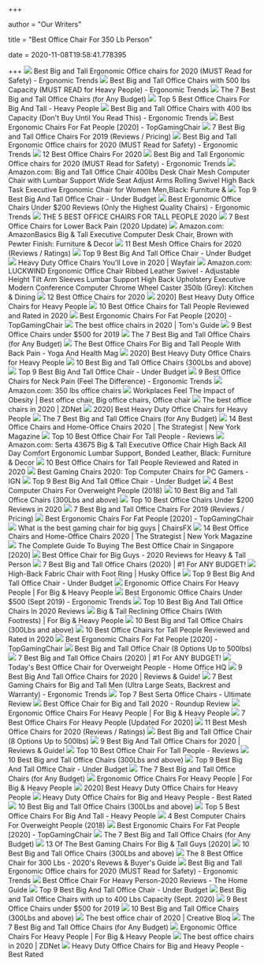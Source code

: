 +++
        
author = "Our Writers"
        
title = "Best Office Chair For 350 Lb Person"
        
date = 2020-11-08T19:58:41.778395
        
+++
[ ![](http://ergonomictrends.com/wp-content/uploads/2018/06/best-big-and-tall-office-chairs.jpg)](http://ergonomictrends.com/wp-content/uploads/2018/06/best-big-and-tall-office-chairs.jpg) Best Big and Tall Ergonomic Office chairs for 2020 (MUST Read for Safety) -  Ergonomic Trends
[ ![](http://ergonomictrends.com/wp-content/uploads/2018/11/best-big-tall-office-chair-500-lbs.jpg)](http://ergonomictrends.com/wp-content/uploads/2018/11/best-big-tall-office-chair-500-lbs.jpg) Best Big and Tall Office Chairs with 500 lbs Capacity (MUST READ for Heavy  People) - Ergonomic Trends
[ ![](https://techguided.com/wp-content/uploads/2018/08/best-big-and-tall-office-chairs.jpg)](https://techguided.com/wp-content/uploads/2018/08/best-big-and-tall-office-chairs.jpg) The 7 Best Big and Tall Office Chairs (for Any Budget)
[ ![](https://removeandreplace.com/wp-content/uploads/2015/08/Boss-B991-CP-Heavy-Duty-Double-Plush-Caressoftplus-Chair-350-Pound.jpg)](https://removeandreplace.com/wp-content/uploads/2015/08/Boss-B991-CP-Heavy-Duty-Double-Plush-Caressoftplus-Chair-350-Pound.jpg) Top 5 Best Office Chairs For Big And Tall - Heavy People
[ ![](http://ergonomictrends.com/wp-content/uploads/2018/10/best-big-tall-office-chair-400-lbs.jpg)](http://ergonomictrends.com/wp-content/uploads/2018/10/best-big-tall-office-chair-400-lbs.jpg) Best Big and Tall Office Chairs with 400 lbs Capacity (Don't Buy Until You  Read This) - Ergonomic Trends
[ ![](https://topgamingchair.com/wp-content/uploads/2019/02/x_seating_office-desk-chairs_leap-plus-chair_reference.png)](https://topgamingchair.com/wp-content/uploads/2019/02/x_seating_office-desk-chairs_leap-plus-chair_reference.png) Best Ergonomic Chairs For Fat People [2020] - TopGamingChair
[ ![](https://www.btod.com/blog/wp-content/uploads/2019/03/big-tall-chairs-1-best-bariatric.jpg)](https://www.btod.com/blog/wp-content/uploads/2019/03/big-tall-chairs-1-best-bariatric.jpg) 7 Best Big and Tall Office Chairs For 2019 (Reviews / Pricing)
[ ![](http://ergonomictrends.com/wp-content/uploads/2018/06/Reficcer-High-Back-Chair-review.jpg)](http://ergonomictrends.com/wp-content/uploads/2018/06/Reficcer-High-Back-Chair-review.jpg) Best Big and Tall Ergonomic Office chairs for 2020 (MUST Read for Safety) -  Ergonomic Trends
[ ![](https://www.btod.com/blog/wp-content/uploads/2019/10/best-office-chairs-2020-blog-header.jpg)](https://www.btod.com/blog/wp-content/uploads/2019/10/best-office-chairs-2020-blog-header.jpg) 12 Best Office Chairs For 2020
[ ![](http://ergonomictrends.com/wp-content/uploads/2018/06/YAMASORO-Ergonomic-High-Back-Chair-review.jpg)](http://ergonomictrends.com/wp-content/uploads/2018/06/YAMASORO-Ergonomic-High-Back-Chair-review.jpg) Best Big and Tall Ergonomic Office chairs for 2020 (MUST Read for Safety) -  Ergonomic Trends
[ ![](https://images-na.ssl-images-amazon.com/images/I/6116gQcN5xL._AC_SX522_.jpg)](https://images-na.ssl-images-amazon.com/images/I/6116gQcN5xL._AC_SX522_.jpg) Amazon.com: Big and Tall Office Chair 400lbs Desk Chair Mesh Computer Chair  with Lumbar Support Wide Seat Adjust Arms Rolling Swivel High Back Task  Executive Ergonomic Chair for Women Men,Black: Furniture &
[ ![](https://officechairjudge.com/wp-content/uploads/2017/09/BestMassage-High-Back-Big-and-Tall-Office-Chair.jpg?x61104)](https://officechairjudge.com/wp-content/uploads/2017/09/BestMassage-High-Back-Big-and-Tall-Office-Chair.jpg?x61104) Top 9 Best Big And Tall Office Chair - Under Budget
[ ![](http://ergonomictrends.com/wp-content/uploads/2018/01/best-ergonomic-office-chairs-under-200.png)](http://ergonomictrends.com/wp-content/uploads/2018/01/best-ergonomic-office-chairs-under-200.png) Best Ergonomic Office Chairs Under $200 Reviews (Only the Highest Quality  Chairs) - Ergonomic Trends
[ ![](https://plus2clothing.com/wp-content/uploads/2020/03/office-chairs-tall-people.jpg)](https://plus2clothing.com/wp-content/uploads/2020/03/office-chairs-tall-people.jpg) THE 5 BEST OFFICE CHAIRS FOR TALL PEOPLE 2020
[ ![](https://techguided.com/wp-content/uploads/2018/07/Best-Office-Chair-for-Lower-Back-Pain-1.jpg)](https://techguided.com/wp-content/uploads/2018/07/Best-Office-Chair-for-Lower-Back-Pain-1.jpg) 7 Best Office Chairs for Lower Back Pain (2020 Update)
[ ![](https://images-na.ssl-images-amazon.com/images/I/419op6fzYKL._AC_SY450_.jpg)](https://images-na.ssl-images-amazon.com/images/I/419op6fzYKL._AC_SY450_.jpg) Amazon.com: AmazonBasics Big & Tall Executive Computer Desk Chair, Brown  with Pewter Finish: Furniture & Decor
[ ![](https://www.btod.com/blog/wp-content/uploads/2019/03/best-mesh-office-1-best-all-mesh.jpg)](https://www.btod.com/blog/wp-content/uploads/2019/03/best-mesh-office-1-best-all-mesh.jpg) 11 Best Mesh Office Chairs for 2020 (Reviews / Ratings)
[ ![](https://officechairjudge.com/wp-content/uploads/2019/06/YAMASORO-Ergonomic-Executive-Office-Chair-Black.jpg?x61104)](https://officechairjudge.com/wp-content/uploads/2019/06/YAMASORO-Ergonomic-Executive-Office-Chair-Black.jpg?x61104) Top 9 Best Big And Tall Office Chair - Under Budget
[ ![](https://secure.img1-fg.wfcdn.com/im/06115141/resize-h600-w600%5Ecompr-r85/6189/61890817/Office+Chairs.jpg)](https://secure.img1-fg.wfcdn.com/im/06115141/resize-h600-w600%5Ecompr-r85/6189/61890817/Office+Chairs.jpg) Heavy Duty Office Chairs You'll Love in 2020 | Wayfair
[ ![](https://images-na.ssl-images-amazon.com/images/I/51ItvZ64UEL._AC_SX522_.jpg)](https://images-na.ssl-images-amazon.com/images/I/51ItvZ64UEL._AC_SX522_.jpg) Amazon.com: LUCKWIND Ergonomic Office Chair Ribbed Leather Swivel -  Adjustable Height Tilt Arm Sleeves Lumbar Support High Back Upholstery  Executive Modern Conference Computer Chrome Wheel Caster 350lb (Grey):  Kitchen & Dining
[ ![](https://www.btod.com/blog/wp-content/uploads/2019/02/embody-hm.jpg)](https://www.btod.com/blog/wp-content/uploads/2019/02/embody-hm.jpg) 12 Best Office Chairs for 2020
[ ![](https://bestheavydutystuff.com/wp-content/uploads/best-400-lb-office-chairs-for-heavy-people-683x1024.jpg)](https://bestheavydutystuff.com/wp-content/uploads/best-400-lb-office-chairs-for-heavy-people-683x1024.jpg) 2020] Best Heavy Duty Office Chairs for Heavy People
[ ![](https://www.theworkbuzz.com/wp-content/uploads/2020/02/best-office-chairs-for-tall-people.jpg)](https://www.theworkbuzz.com/wp-content/uploads/2020/02/best-office-chairs-for-tall-people.jpg) 10 Best Office Chairs for Tall People Reviewed and Rated in 2020
[ ![](https://topgamingchair.com/wp-content/uploads/2019/02/01-e1550855150767.jpg)](https://topgamingchair.com/wp-content/uploads/2019/02/01-e1550855150767.jpg) Best Ergonomic Chairs For Fat People [2020] - TopGamingChair
[ ![](https://cdn.mos.cms.futurecdn.net/chg3AGHkpwVFcZeK26TKuA.jpg)](https://cdn.mos.cms.futurecdn.net/chg3AGHkpwVFcZeK26TKuA.jpg) The best office chairs in 2020 | Tom's Guide
[ ![](https://www.btod.com/blog/wp-content/uploads/2019/10/best-office-chairs-under-500-for-2020-blog-header.jpg)](https://www.btod.com/blog/wp-content/uploads/2019/10/best-office-chairs-under-500-for-2020-blog-header.jpg) 9 Best Office Chairs under $500 for 2019
[ ![](https://techguided.com/wp-content/uploads/2018/08/Serta-Executive.jpg)](https://techguided.com/wp-content/uploads/2018/08/Serta-Executive.jpg) The 7 Best Big and Tall Office Chairs (for Any Budget)
[ ![](https://www.yogaandhealthmag.co.uk/wp-content/uploads/2020/01/Best-Big-and-Tall-Office-Chair.jpg)](https://www.yogaandhealthmag.co.uk/wp-content/uploads/2020/01/Best-Big-and-Tall-Office-Chair.jpg) The Best Office Chairs For Big and Tall People With Back Pain - Yoga And  Health Mag
[ ![](https://bestheavydutystuff.com/wp-content/uploads/Vitesse-300-lb-capacity-gaming-office-chair-for-heavy-people.png)](https://bestheavydutystuff.com/wp-content/uploads/Vitesse-300-lb-capacity-gaming-office-chair-for-heavy-people.png) 2020] Best Heavy Duty Office Chairs for Heavy People
[ ![](https://ws-na.amazon-adsystem.com/widgets/q?_encoding=UTF8&ASIN=B01MRZ02TL&Format=_SL250_&ID=AsinImage&MarketPlace=US&ServiceVersion=20070822&WS=1&tag=fadingred-20&language=en_US)](https://ws-na.amazon-adsystem.com/widgets/q?_encoding=UTF8&ASIN=B01MRZ02TL&Format=_SL250_&ID=AsinImage&MarketPlace=US&ServiceVersion=20070822&WS=1&tag=fadingred-20&language=en_US) 10 Best Big and Tall Office Chairs (300Lbs and above)
[ ![](https://officechairjudge.com/wp-content/uploads/2019/06/La-Z-Boy-Delano-Big-Tall-Executive-Bonded-Leather-Office-Chair.jpg?x61104)](https://officechairjudge.com/wp-content/uploads/2019/06/La-Z-Boy-Delano-Big-Tall-Executive-Bonded-Leather-Office-Chair.jpg?x61104) Top 9 Best Big And Tall Office Chair - Under Budget
[ ![](http://ergonomictrends.com/wp-content/uploads/2020/02/best-office-chairs-for-neck-pain.jpg)](http://ergonomictrends.com/wp-content/uploads/2020/02/best-office-chairs-for-neck-pain.jpg) 9 Best Office Chairs for Neck Pain (Feel The Difference) - Ergonomic Trends
[ ![](https://m.media-amazon.com/images/I/61h8PXG8AQL._AC_UY218_.jpg)](https://m.media-amazon.com/images/I/61h8PXG8AQL._AC_UY218_.jpg) Amazon.com: 350 lbs office chairs
[ ![](https://i.pinimg.com/originals/76/36/78/763678bde63476005eea0e59150615c6.jpg)](https://i.pinimg.com/originals/76/36/78/763678bde63476005eea0e59150615c6.jpg) Workplaces Feel The Impact of Obesity | Best office chair, Big office chairs,  Office chair
[ ![](https://zdnet2.cbsistatic.com/hub/i/2020/01/17/5a3e28b6-25e0-42f9-841a-c92fd9e577c3/office-chair-5.jpg)](https://zdnet2.cbsistatic.com/hub/i/2020/01/17/5a3e28b6-25e0-42f9-841a-c92fd9e577c3/office-chair-5.jpg) The best office chairs in 2020 | ZDNet
[ ![](https://bestheavydutystuff.com/wp-content/uploads/350-ob-executive-office-chair-for-heavy-people-1024x1024.jpg)](https://bestheavydutystuff.com/wp-content/uploads/350-ob-executive-office-chair-for-heavy-people-1024x1024.jpg) 2020] Best Heavy Duty Office Chairs for Heavy People
[ ![](https://techguided.com/wp-content/uploads/2018/08/Space-Seating-AirGrid.jpg)](https://techguided.com/wp-content/uploads/2018/08/Space-Seating-AirGrid.jpg) The 7 Best Big and Tall Office Chairs (for Any Budget)
[ ![](https://pyxis.nymag.com/v1/imgs/fdc/3a6/86a7075e3525ef1c07994401e3cd530a78-amazon-basics-exec-chair.rsquare.w600.jpg)](https://pyxis.nymag.com/v1/imgs/fdc/3a6/86a7075e3525ef1c07994401e3cd530a78-amazon-basics-exec-chair.rsquare.w600.jpg) 14 Best Office Chairs and Home-Office Chairs 2020 | The Strategist | New  York Magazine
[ ![](https://mk0wwwhereonbiznuyg9.kinstacdn.com/wp-content/uploads/man-sitting-chair.jpg)](https://mk0wwwhereonbiznuyg9.kinstacdn.com/wp-content/uploads/man-sitting-chair.jpg) Top 10 Best Office Chair For Tall People - Reviews
[ ![](https://images-na.ssl-images-amazon.com/images/I/81xJoddGAXL._AC_SL1500_.jpg)](https://images-na.ssl-images-amazon.com/images/I/81xJoddGAXL._AC_SL1500_.jpg) Amazon.com: Serta 43675 Big & Tall Executive Office Chair High Back All Day  Comfort Ergonomic Lumbar Support, Bonded Leather, Black: Furniture & Decor
[ ![](https://www.theworkbuzz.com/wp-content/uploads/2020/02/berlman-ergonomic-high-back-mesh-office-chairs.jpg)](https://www.theworkbuzz.com/wp-content/uploads/2020/02/berlman-ergonomic-high-back-mesh-office-chairs.jpg) 10 Best Office Chairs for Tall People Reviewed and Rated in 2020
[ ![](https://oyster.ignimgs.com/wordpress/stg.ign.com/2019/06/Titan-2.jpg)](https://oyster.ignimgs.com/wordpress/stg.ign.com/2019/06/Titan-2.jpg) Best Gaming Chairs 2020: Top Computer Chairs for PC Gamers - IGN
[ ![](https://officechairjudge.com/wp-content/uploads/2019/06/Serta-Bonded-Leather-Big-Tall-Executive-Chair.jpg?x61104)](https://officechairjudge.com/wp-content/uploads/2019/06/Serta-Bonded-Leather-Big-Tall-Executive-Chair.jpg?x61104) Top 9 Best Big And Tall Office Chair - Under Budget
[ ![](https://www.officemator.com/wp-content/uploads/2018/07/dxracer-sentinel.jpg)](https://www.officemator.com/wp-content/uploads/2018/07/dxracer-sentinel.jpg)  4 Best Computer Chairs For Overweight People (2018)
[ ![](https://ws-na.amazon-adsystem.com/widgets/q?_encoding=UTF8&ASIN=B01NBXOSNO&Format=_SL250_&ID=AsinImage&MarketPlace=US&ServiceVersion=20070822&WS=1&tag=fadingred-20&language=en_US)](https://ws-na.amazon-adsystem.com/widgets/q?_encoding=UTF8&ASIN=B01NBXOSNO&Format=_SL250_&ID=AsinImage&MarketPlace=US&ServiceVersion=20070822&WS=1&tag=fadingred-20&language=en_US) 10 Best Big and Tall Office Chairs (300Lbs and above)
[ ![](https://theluxurychairs.com/wp-content/uploads/2019/02/best-office-chair-under-200.jpg)](https://theluxurychairs.com/wp-content/uploads/2019/02/best-office-chair-under-200.jpg) Top 10 Best Office Chairs Under $200 Reviews in 2020
[ ![](https://www.btod.com/blog/wp-content/uploads/2019/03/best-big-tall-office-chairs-2020-blog-header.jpg)](https://www.btod.com/blog/wp-content/uploads/2019/03/best-big-tall-office-chairs-2020-blog-header.jpg) 7 Best Big and Tall Office Chairs For 2019 (Reviews / Pricing)
[ ![](https://images-na.ssl-images-amazon.com/images/I/417PiAiE5bL.jpg)](https://images-na.ssl-images-amazon.com/images/I/417PiAiE5bL.jpg) Best Ergonomic Chairs For Fat People [2020] - TopGamingChair
[ ![](https://chairsfx.com/wp-content/uploads/2020/03/best-400-lbs-gaming-chairs.jpg)](https://chairsfx.com/wp-content/uploads/2020/03/best-400-lbs-gaming-chairs.jpg) What is the best gaming chair for big guys | ChairsFX
[ ![](https://pyxis.nymag.com/v1/imgs/61a/801/c0310140bb4b4ded27a02d48d2ecc677ef.rdeep-vertical.w245.jpg)](https://pyxis.nymag.com/v1/imgs/61a/801/c0310140bb4b4ded27a02d48d2ecc677ef.rdeep-vertical.w245.jpg) 14 Best Office Chairs and Home-Office Chairs 2020 | The Strategist | New  York Magazine
[ ![](https://www.bestinsingapore.co/wp-content/uploads/2019/08/buying-the-best-office-chair-in-singapore.jpg)](https://www.bestinsingapore.co/wp-content/uploads/2019/08/buying-the-best-office-chair-in-singapore.jpg) The Complete Guide To Buying The Best Office Chair in Singapore [2020]
[ ![](https://bestratedofficechair.com/wp-content/uploads/2019/01/gaming-chair-for-big-guys-e1564715081266-219x300.jpg)](https://bestratedofficechair.com/wp-content/uploads/2019/01/gaming-chair-for-big-guys-e1564715081266-219x300.jpg) Best Office Chair for Big Guys - 2020 Reviews for Heavy & Tall Person
[ ![](https://www.wellnessgrit.com/wp-content/uploads/2019/05/Herman-Miller-The-Aeron-1024x935.jpg)](https://www.wellnessgrit.com/wp-content/uploads/2019/05/Herman-Miller-The-Aeron-1024x935.jpg) 7 Best Big and Tall Office Chairs (2020) | #1 For ANY BUDGET!
[ ![](https://www.huskyoffice.com/pub/media/catalog/product/cache/6ffffd84935289da5583801f80527c74/g/o-9086-24389/husky-officer-multi-shift-24-7-big-a-tall-500-lb-capacity-chair-with-back-adjustment.jpg)](https://www.huskyoffice.com/pub/media/catalog/product/cache/6ffffd84935289da5583801f80527c74/g/o-9086-24389/husky-officer-multi-shift-24-7-big-a-tall-500-lb-capacity-chair-with-back-adjustment.jpg) High-Back Fabric Chair with Foot Ring | Husky Office
[ ![](https://officechairjudge.com/wp-content/uploads/2017/09/KILLABEE-Big-and-Tall-400lb-Memory-Foam-Gaming-Chair.jpg?x61104)](https://officechairjudge.com/wp-content/uploads/2017/09/KILLABEE-Big-and-Tall-400lb-Memory-Foam-Gaming-Chair.jpg?x61104) Top 9 Best Big And Tall Office Chair - Under Budget
[ ![](https://ws-na.amazon-adsystem.com/widgets/q?_encoding=UTF8&ASIN=B07Q48H53D&Format=_SL250_&ID=AsinImage&MarketPlace=US&ServiceVersion=20070822&WS=1&tag=fobianhepe-20&language=en_US)](https://ws-na.amazon-adsystem.com/widgets/q?_encoding=UTF8&ASIN=B07Q48H53D&Format=_SL250_&ID=AsinImage&MarketPlace=US&ServiceVersion=20070822&WS=1&tag=fobianhepe-20&language=en_US) Ergonomic Office Chairs For Heavy People | For Big & Heavy People
[ ![](http://ergonomictrends.com/wp-content/uploads/2019/08/best-ergonomic-office-chairs-under-500.jpg)](http://ergonomictrends.com/wp-content/uploads/2019/08/best-ergonomic-office-chairs-under-500.jpg) Best Ergonomic Office Chairs Under $500 (Sept 2019) - Ergonomic Trends
[ ![](https://tinygrab.com/wp-content/uploads/2020/04/Best-Big-And-Tall-Office-Chairs.jpg)](https://tinygrab.com/wp-content/uploads/2020/04/Best-Big-And-Tall-Office-Chairs.jpg) Top 10 Best Big And Tall Office Chairs In 2020 Reviews
[ ![](https://forbigandheavypeople.com/wp-content/uploads/2020/03/High-Back-Reclining-Office-Chair-With-Foot-Rest-330-LB-Capacity-297x300.jpg)](https://forbigandheavypeople.com/wp-content/uploads/2020/03/High-Back-Reclining-Office-Chair-With-Foot-Rest-330-LB-Capacity-297x300.jpg) Big & Tall Reclining Office Chairs (With Footrests) | For Big & Heavy People
[ ![](https://ws-na.amazon-adsystem.com/widgets/q?_encoding=UTF8&ASIN=B07PXRNBCD&Format=_SL250_&ID=AsinImage&MarketPlace=US&ServiceVersion=20070822&WS=1&tag=fadingred-20&language=en_US)](https://ws-na.amazon-adsystem.com/widgets/q?_encoding=UTF8&ASIN=B07PXRNBCD&Format=_SL250_&ID=AsinImage&MarketPlace=US&ServiceVersion=20070822&WS=1&tag=fadingred-20&language=en_US) 10 Best Big and Tall Office Chairs (300Lbs and above)
[ ![](https://www.theworkbuzz.com/wp-content/uploads/2020/02/best-computer-chair-for-tall-person.jpg)](https://www.theworkbuzz.com/wp-content/uploads/2020/02/best-computer-chair-for-tall-person.jpg) 10 Best Office Chairs for Tall People Reviewed and Rated in 2020
[ ![](https://images-na.ssl-images-amazon.com/images/I/41qeXL837bL.jpg)](https://images-na.ssl-images-amazon.com/images/I/41qeXL837bL.jpg) Best Ergonomic Chairs For Fat People [2020] - TopGamingChair
[ ![](https://myergonomicchair.com/wp-content/uploads/2020/07/big-and-tall-office-chair.jpg)](https://myergonomicchair.com/wp-content/uploads/2020/07/big-and-tall-office-chair.jpg) Best Big and Tall Office Chair (8 Options Up to 500lbs)
[ ![](https://www.wellnessgrit.com/wp-content/uploads/2019/05/Serta-664x1024.jpg)](https://www.wellnessgrit.com/wp-content/uploads/2019/05/Serta-664x1024.jpg) 7 Best Big and Tall Office Chairs (2020) | #1 For ANY BUDGET!
[ ![](https://homeofficehq.net/wp-content/uploads/2018/11/office-chair-for-overweight-people-e1542853053925.jpg)](https://homeofficehq.net/wp-content/uploads/2018/11/office-chair-for-overweight-people-e1542853053925.jpg) Today's Best Office Chair for Overweight People - Home Office HQ
[ ![](https://www.leaphomeward.com/wp-content/uploads/2019/11/Serta-Mid-Back.jpg)](https://www.leaphomeward.com/wp-content/uploads/2019/11/Serta-Mid-Back.jpg) 9 Best Big And Tall Office Chairs for 2020 | Reviews & Guide!
[ ![](http://ergonomictrends.com/wp-content/uploads/2019/02/best-gaming-chairs-big-tall-men.jpg)](http://ergonomictrends.com/wp-content/uploads/2019/02/best-gaming-chairs-big-tall-men.jpg) 7 Best Gaming Chairs for Big and Tall Men (Ultra Large Seats, Backrest and  Warranty) - Ergonomic Trends
[ ![](https://ws-na.amazon-adsystem.com/widgets/q?_encoding=UTF8&ASIN=B01IR8U48E&Format=_SL400_&ID=AsinImage&MarketPlace=US&ServiceVersion=20070822&WS=1&tag=chairswiki01-20&language=en_US)](https://ws-na.amazon-adsystem.com/widgets/q?_encoding=UTF8&ASIN=B01IR8U48E&Format=_SL400_&ID=AsinImage&MarketPlace=US&ServiceVersion=20070822&WS=1&tag=chairswiki01-20&language=en_US) Top 7 Best Serta Office Chairs - Ultimate Review
[ ![](https://chairinstitute.com/wp-content/uploads/2019/04/Best-Office-Chair-for-Big-and-Tall-Steelcase-Leap-Plus-Right-View-Main-Chair-Institute.jpg)](https://chairinstitute.com/wp-content/uploads/2019/04/Best-Office-Chair-for-Big-and-Tall-Steelcase-Leap-Plus-Right-View-Main-Chair-Institute.jpg) Best Office Chair for Big and Tall 2020 - Roundup Review
[ ![](https://forbigandheavypeople.com/wp-content/uploads/2020/10/Office-Chairs-For-Heavy-People.jpg)](https://forbigandheavypeople.com/wp-content/uploads/2020/10/Office-Chairs-For-Heavy-People.jpg) Ergonomic Office Chairs For Heavy People | For Big & Heavy People
[ ![](https://chairthrone.com/wp-content/uploads/2020/09/Office-Chair-for-Heavy-People.jpg)](https://chairthrone.com/wp-content/uploads/2020/09/Office-Chair-for-Heavy-People.jpg) 7 Best Office Chairs For Heavy People [Updated For 2020] 
[ ![](https://www.btod.com/blog/wp-content/uploads/2019/03/best-mesh-office-chairs-2020-blog-header.jpg)](https://www.btod.com/blog/wp-content/uploads/2019/03/best-mesh-office-chairs-2020-blog-header.jpg) 11 Best Mesh Office Chairs for 2020 (Reviews / Ratings)
[ ![](https://myergonomicchair.com/wp-content/uploads/2019/12/best-big-tall-office-chair.png)](https://myergonomicchair.com/wp-content/uploads/2019/12/best-big-tall-office-chair.png) Best Big and Tall Office Chair (8 Options Up to 500lbs)
[ ![](https://www.leaphomeward.com/wp-content/uploads/2019/11/HM-Aeron.jpg)](https://www.leaphomeward.com/wp-content/uploads/2019/11/HM-Aeron.jpg) 9 Best Big And Tall Office Chairs for 2020 | Reviews & Guide!
[ ![](https://mk0wwwhereonbiznuyg9.kinstacdn.com/wp-content/uploads/tall-people-chair-guide-featured.jpg)](https://mk0wwwhereonbiznuyg9.kinstacdn.com/wp-content/uploads/tall-people-chair-guide-featured.jpg) Top 10 Best Office Chair For Tall People - Reviews
[ ![](https://ws-na.amazon-adsystem.com/widgets/q?_encoding=UTF8&ASIN=B07R5M15NY&Format=_SL250_&ID=AsinImage&MarketPlace=US&ServiceVersion=20070822&WS=1&tag=fadingred-20&language=en_US)](https://ws-na.amazon-adsystem.com/widgets/q?_encoding=UTF8&ASIN=B07R5M15NY&Format=_SL250_&ID=AsinImage&MarketPlace=US&ServiceVersion=20070822&WS=1&tag=fadingred-20&language=en_US) 10 Best Big and Tall Office Chairs (300Lbs and above)
[ ![](https://officechairjudge.com/wp-content/uploads/2017/09/Sadie-Big-and-Tall-Office-Computer-Chair.jpg?x61104)](https://officechairjudge.com/wp-content/uploads/2017/09/Sadie-Big-and-Tall-Office-Computer-Chair.jpg?x61104) Top 9 Best Big And Tall Office Chair - Under Budget
[ ![](https://techguided.com/wp-content/uploads/2018/08/Steelcase-Leap-Plus.jpg)](https://techguided.com/wp-content/uploads/2018/08/Steelcase-Leap-Plus.jpg) The 7 Best Big and Tall Office Chairs (for Any Budget)
[ ![](https://forbigandheavypeople.com/wp-content/uploads/2018/06/Big-Tall-Office-chair-400-LB-300x297.jpg)](https://forbigandheavypeople.com/wp-content/uploads/2018/06/Big-Tall-Office-chair-400-LB-300x297.jpg) Ergonomic Office Chairs For Heavy People | For Big & Heavy People
[ ![](https://bestheavydutystuff.com/wp-content/uploads/best-heavy-duty-office-chairs-for-large-people.jpg)](https://bestheavydutystuff.com/wp-content/uploads/best-heavy-duty-office-chairs-for-large-people.jpg) 2020] Best Heavy Duty Office Chairs for Heavy People
[ ![](https://d4fcp1q4cnzm9.cloudfront.net/contents/11/61/w460_1161610f09efa58c.jpg)](https://d4fcp1q4cnzm9.cloudfront.net/contents/11/61/w460_1161610f09efa58c.jpg) Heavy Duty Office Chairs for Big and Heavy People - Best Rated
[ ![](https://m.media-amazon.com/images/I/41KnXVpBGbL.jpg)](https://m.media-amazon.com/images/I/41KnXVpBGbL.jpg) 10 Best Big and Tall Office Chairs (300Lbs and above)
[ ![](https://removeandreplace.com/wp-content/uploads/2015/08/Comfort-Products-60-5800T-Commodore-II-Oversize-Leather-Chair-with-Adjustable-Headrest-Black.jpg)](https://removeandreplace.com/wp-content/uploads/2015/08/Comfort-Products-60-5800T-Commodore-II-Oversize-Leather-Chair-with-Adjustable-Headrest-Black.jpg) Top 5 Best Office Chairs For Big And Tall - Heavy People
[ ![](https://www.officemator.com/wp-content/uploads/2018/07/flash-furniture-hercules-review.jpg)](https://www.officemator.com/wp-content/uploads/2018/07/flash-furniture-hercules-review.jpg)  4 Best Computer Chairs For Overweight People (2018)
[ ![](https://images-na.ssl-images-amazon.com/images/I/41s9zOmn-UL.jpg)](https://images-na.ssl-images-amazon.com/images/I/41s9zOmn-UL.jpg) Best Ergonomic Chairs For Fat People [2020] - TopGamingChair
[ ![](https://techguided.com/wp-content/uploads/2018/08/La-Z-Boy-Delano.jpg)](https://techguided.com/wp-content/uploads/2018/08/La-Z-Boy-Delano.jpg) The 7 Best Big and Tall Office Chairs (for Any Budget)
[ ![](https://www.toolsofmen.com/wp-content/uploads/2020/04/Aeron-Task-Chair.jpg)](https://www.toolsofmen.com/wp-content/uploads/2020/04/Aeron-Task-Chair.jpg) 13 Of The Best Gaming Chairs For Big & Tall Guys [2020]
[ ![](https://ws-na.amazon-adsystem.com/widgets/q?_encoding=UTF8&ASIN=B07FM66MSY&Format=_SL250_&ID=AsinImage&MarketPlace=US&ServiceVersion=20070822&WS=1&tag=fadingred-20&language=en_US)](https://ws-na.amazon-adsystem.com/widgets/q?_encoding=UTF8&ASIN=B07FM66MSY&Format=_SL250_&ID=AsinImage&MarketPlace=US&ServiceVersion=20070822&WS=1&tag=fadingred-20&language=en_US) 10 Best Big and Tall Office Chairs (300Lbs and above)
[ ![](https://bestratedofficechair.com/wp-content/uploads/2018/09/safco-office-chair-500-lbs-300x300.jpg)](https://bestratedofficechair.com/wp-content/uploads/2018/09/safco-office-chair-500-lbs-300x300.jpg) The 8 Best Office Chair for 300 Lbs - 2020's Revews & Buyer's Guide
[ ![](http://ergonomictrends.com/wp-content/uploads/2020/05/anda-seat-kaiser-chair-review-amz.jpg)](http://ergonomictrends.com/wp-content/uploads/2020/05/anda-seat-kaiser-chair-review-amz.jpg) Best Big and Tall Ergonomic Office chairs for 2020 (MUST Read for Safety) -  Ergonomic Trends
[ ![](https://m.media-amazon.com/images/I/414Of1P75zL.jpg)](https://m.media-amazon.com/images/I/414Of1P75zL.jpg) Best Office Chair For Heavy Person-2020 Reviews - The Home Guide
[ ![](https://officechairjudge.com/wp-content/uploads/2019/01/Boss_Office_Products_B991-CP_Heavy_Duty_Double_Plush_LeatherPlus_Chair.jpg?x61104)](https://officechairjudge.com/wp-content/uploads/2019/01/Boss_Office_Products_B991-CP_Heavy_Duty_Double_Plush_LeatherPlus_Chair.jpg?x61104) Top 9 Best Big And Tall Office Chair - Under Budget
[ ![](https://hustlemodeon.com/wp-content/uploads/2018/08/best-big-and-tall-office-chairs.jpg)](https://hustlemodeon.com/wp-content/uploads/2018/08/best-big-and-tall-office-chairs.jpg) Best Big and Tall Office Chairs with up to 400 Lbs Capacity (Sept. 2020)
[ ![](https://www.btod.com/blog/wp-content/uploads/2019/10/best-office-chairs-under-500-1-best-ergonomic-under500.jpg)](https://www.btod.com/blog/wp-content/uploads/2019/10/best-office-chairs-under-500-1-best-ergonomic-under500.jpg) 9 Best Office Chairs under $500 for 2019
[ ![](https://ws-na.amazon-adsystem.com/widgets/q?_encoding=UTF8&ASIN=B0797HZ8W1&Format=_SL250_&ID=AsinImage&MarketPlace=US&ServiceVersion=20070822&WS=1&tag=fadingred-20&language=en_US)](https://ws-na.amazon-adsystem.com/widgets/q?_encoding=UTF8&ASIN=B0797HZ8W1&Format=_SL250_&ID=AsinImage&MarketPlace=US&ServiceVersion=20070822&WS=1&tag=fadingred-20&language=en_US) 10 Best Big and Tall Office Chairs (300Lbs and above)
[ ![](https://cdn.mos.cms.futurecdn.net/NkRwHsoDezP3MuJnwDvjhh.jpg)](https://cdn.mos.cms.futurecdn.net/NkRwHsoDezP3MuJnwDvjhh.jpg) The best office chair of 2020 | Creative Bloq
[ ![](https://techguided.com/wp-content/uploads/2018/08/HON-Wave.jpg)](https://techguided.com/wp-content/uploads/2018/08/HON-Wave.jpg) The 7 Best Big and Tall Office Chairs (for Any Budget)
[ ![](https://i.ytimg.com/vi/Z3VFmrpFw8c/maxresdefault.jpg)](https://i.ytimg.com/vi/Z3VFmrpFw8c/maxresdefault.jpg) Ergonomic Office Chairs For Heavy People | For Big & Heavy People
[ ![](https://zdnet4.cbsistatic.com/hub/i/2020/01/17/8231e246-714d-44bf-8b5e-bebdd66c1d83/office-chair-6.jpg)](https://zdnet4.cbsistatic.com/hub/i/2020/01/17/8231e246-714d-44bf-8b5e-bebdd66c1d83/office-chair-6.jpg) The best office chairs in 2020 | ZDNet
[ ![](http://media.list.ly/production/455923/2510753/2510753-500-lb-weight-capacity-mesh-office-chair-review_185px.jpeg?ver=8399972005)](http://media.list.ly/production/455923/2510753/2510753-500-lb-weight-capacity-mesh-office-chair-review_185px.jpeg?ver=8399972005) Heavy Duty Office Chairs for Big and Heavy People - Best Rated
